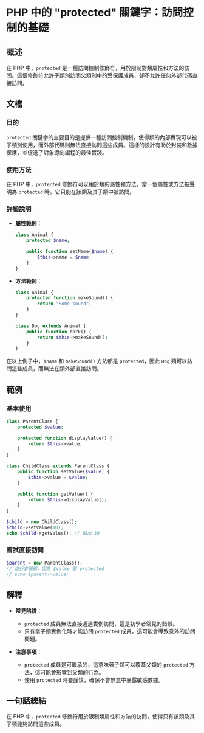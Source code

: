 <!--
Meta Description: # PHP 中的 "protected" 關鍵字：訪問控制的基礎 ## 概述 在 PHP 中，`protected` 是一種訪問控制修飾符，用於限制對類屬性和方法的訪問。這個修飾符允許子類別訪問父類別中的受保護成員，卻不允許任何外部代碼直接訪問。 ## 文檔 ### 目的 `protected` 關...
Meta Keywords: protected, php, value, function, class
-->

# PHP 中的 "protected" 關鍵字：訪問控制的基礎

## 概述
在 PHP 中，`protected` 是一種訪問控制修飾符，用於限制對類屬性和方法的訪問。這個修飾符允許子類別訪問父類別中的受保護成員，卻不允許任何外部代碼直接訪問。

## 文檔
### 目的
`protected` 關鍵字的主要目的是提供一種訪問控制機制，使得類的內部實現可以被子類別使用，而外部代碼則無法直接訪問這些成員。這樣的設計有助於封裝和數據保護，並促進了對象導向編程的最佳實踐。

### 使用方法
在 PHP 中，`protected` 修飾符可以用於類的屬性和方法。當一個屬性或方法被聲明為 `protected` 時，它只能在該類及其子類中被訪問。

### 詳細說明
- **屬性範例**：
  ```php
  class Animal {
      protected $name;

      public function setName($name) {
          $this->name = $name;
      }
  }
  ```

- **方法範例**：
  ```php
  class Animal {
      protected function makeSound() {
          return "Some sound";
      }
  }

  class Dog extends Animal {
      public function bark() {
          return $this->makeSound();
      }
  }
  ```

在以上例子中，`$name` 和 `makeSound()` 方法都是 `protected`，因此 `Dog` 類可以訪問這些成員，而無法在類外部直接訪問。

## 範例
### 基本使用
```php
class ParentClass {
    protected $value;

    protected function displayValue() {
        return $this->value;
    }
}

class ChildClass extends ParentClass {
    public function setValue($value) {
        $this->value = $value;
    }

    public function getValue() {
        return $this->displayValue();
    }
}

$child = new ChildClass();
$child->setValue(10);
echo $child->getValue(); // 輸出 10
```

### 嘗試直接訪問
```php
$parent = new ParentClass();
// 這行會報錯，因為 $value 是 protected
// echo $parent->value; 
```

## 解釋
- **常見陷阱**：
  - `protected` 成員無法直接通過實例訪問，這是初學者常見的錯誤。
  - 只有當子類實例化時才能訪問 `protected` 成員，這可能會導致意外的訪問問題。

- **注意事項**：
  - `protected` 成員是可繼承的，這意味著子類可以覆蓋父類的 `protected` 方法，這可能會影響到父類的行為。
  - 使用 `protected` 時要謹慎，確保不會無意中暴露敏感數據。

## 一句話總結
在 PHP 中，`protected` 修飾符用於限制類屬性和方法的訪問，使得只有該類及其子類能夠訪問這些成員。